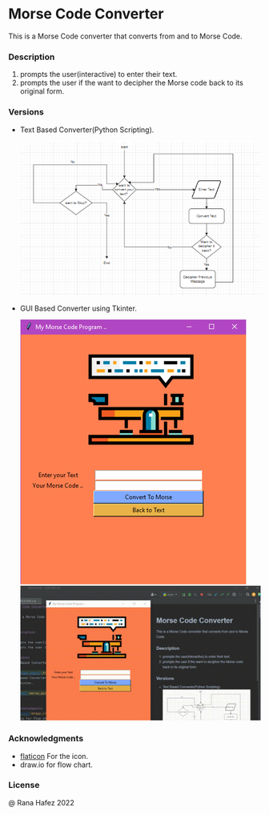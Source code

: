 # Morse Code Converter

This is a Morse Code converter that converts from and to Morse Code.


### Description

1. prompts the user(interactive) to enter their text.
2. prompts the user if the want to decipher the Morse code back to its original form.

### Versions
* Text Based Converter(Python Scripting).

     ![Flow Chart](flow-chart.PNG)
* GUI Based Converter
using Tkinter.

     ![GUI](morse_gui.PNG)
![morse-in-action.gif](morse-in-action.gif)
### Acknowledgments
* [flaticon](https://www.flaticon.com/free-icon/morse-code_390591?term=morse%20code&page=1&position=10&page=1&position=10&related_id=390591&origin=tag) For the icon.
* draw.io for flow chart.


### License
@ Rana Hafez 2022



